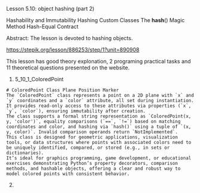 Lesson 5.10: object hashing (part 2)

Hashability and Immutability
Hashing Custom Classes
The **hash**() Magic Method
Hash-Equal Contract

Abstract: The lesson is devoted to hashing objects.

https://stepik.org/lesson/886253/step/1?unit=890908

This lesson has good theory explonation, 2 programing practical tasks and 11 theoretical questions presented on the website.

1. 5_10_1_ColoredPoint

```
# ColoredPoint Class Plane Position Marker
The `ColoredPoint` class represents a point on a 2D plane with `x` and `y` coordinates and a `color` attribute, all set during instantiation.
It provides read-only access to these attributes via properties (`x`, `y`, `color`), ensuring immutability after creation.
The class supports a formal string representation as `ColoredPoint(x, y, 'color')`, equality comparisons (`==`, `!=`) based on matching coordinates and color, and hashing via `hash()` using a tuple of `(x, y, color)`. Invalid comparison operands return `NotImplemented`.
This class is designed for geometric applications, visualization tools, or data structures where points with associated colors need to be uniquely identified, compared, or stored (e.g., in sets or dictionaries).
It’s ideal for graphics programming, game development, or educational exercises demonstrating Python’s property decorators, comparison methods, and hashable objects, offering a clear and robust way to model colored points with consistent behavior.
```

2.

```

```

